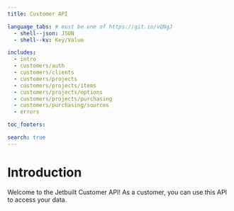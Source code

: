 ```yaml
---
title: Customer API

language_tabs: # must be one of https://git.io/vQNgJ
  - shell--json: JSON
  - shell--kv: Key/Value

includes:
  - intro
  - customers/auth
  - customers/clients
  - customers/projects
  - customers/projects/items
  - customers/projects/options
  - customers/projects/purchasing
  - customers/purchasing/sources
  - errors

toc_footers:

search: true
---
```


# Introduction

Welcome to the Jetbuilt Customer API! As a customer, you can use this API to access your data.
